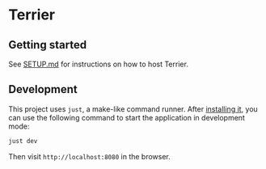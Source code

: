 # Terrier

## Getting started

See [SETUP.md](./SETUP.md) for instructions on how to host Terrier.

## Development

This project uses `just`, a make-like command runner. After [installing it](https://github.com/casey/just?tab=readme-ov-file#packages), you can use the following command to start the application in development mode:

```bash
just dev
```

Then visit `http://localhost:8080` in the browser.

